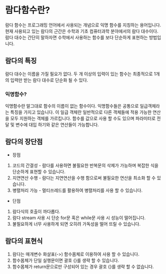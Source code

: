 # 람다함수란?
람다 함수는 프로그래밍 언어에서 사용되는 개념으로 익명 함수를 지칭하는 용어입니다.
현재 사용되고 있는 람다의 근간은 수학과 기초 컴퓨터과학 분야에서의 람다 대수이다. 람다 대수는 간단히 말하자면 수학에서 사용하는 함수를 보다 단순하게 표현하는 방법입니다.

## 람다의 특징
람다 대수는 이름을 가질 필요가 없다.
두 개 이상의 입력이 있는 함수는 최종적으로 1개의 입력만 받는 람다 대수로 단순화 될 수 있다.

### 익명함수?
익명함수란 말그대로 함수의 이름이 없는 함수이다. 익명함수들은 공통으로 일급객체라는 특징을 가지고 있습니다.
이 일급 객체란 일반적으로 다른 객체들에 적용 가능한 연산을 모두 지원하는 객체를 가르킵니다. 함수를 값으로 사용 할 수도 있으며 파라미터로 전달 및 변수에 대입 하기와 같은 연산들이 가능합니다.

## 람다의 장단점
* 장점
1. 코드의 간결성 - 람다를 사용하면 불필요한 반복문의 삭제가 가능하며 복잡한 식을 단순하게 표현할 수 있습니다.
2. 지연연산 수행 - 람다는 지연연산을 수행 함으로써 불필요한 연산을 최소화 할 수 있습니다.
3. 병렬처리 가능 - 멀티쓰레드를 활용하여 병렬처리를 사용 할 수 있습니다.

* 단점
1. 람다식의 호출이 까다롭다.
2. 람다 stream 사용 시 단순 for문 혹은 while문 사용 시 성능이 떨어집니다.
3. 불필요하게 너무 사용하게 되면 오히려 가독성을 떨어 뜨릴 수 있습니다.

## 람다의 표현식
1. 람다는 매개변수 화살표(->) 함수몸체로 이용하여 사용 할 수 있습니다.
2. 함수몸체가 단일 실행문이면 괄호 {}를 생략 할 수 있습니다.
3. 함수몸체가 return문으로만 구성되어 있는 경우 괄호 {}를 생략 할 수 없습니다.

